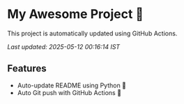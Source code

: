 # My Awesome Project 🚀

This project is automatically updated using GitHub Actions.

_Last updated: 2025-05-12 00:16:14 IST_

## Features
- Auto-update README using Python 🐍
- Auto Git push with GitHub Actions 🤖
